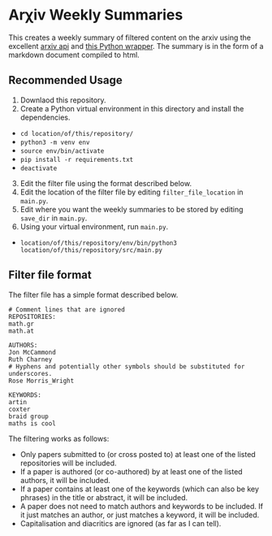# Arχiv Weekly Summaries
This creates a weekly summary of filtered content on the arxiv using the excellent [arxiv api](https://info.arxiv.org/help/api/index.html) and [this Python wrapper](https://github.com/titipata/arxivpy).
The summary is in the form of a markdown document compiled to html.

## Recommended Usage
1) Downlaod this repository.
2) Create a Python virtual environment in this directory and install the dependencies.
  - `cd location/of/this/repository/`
  - `python3 -m venv env`
  - `source env/bin/activate`
  - `pip install -r requirements.txt`
  - `deactivate`
3) Edit the filter file using the format described below.
5) Edit the location of the filter file by editing `filter_file_location` in `main.py`.
4) Edit where you want the weekly summaries to be stored by editing `save_dir` in `main.py`.
5) Using your virtual environment, run `main.py`.
  - `location/of/this/repository/env/bin/python3 location/of/this/repository/src/main.py`

## Filter file format
The filter file has a simple format described below.
```
# Comment lines that are ignored
REPOSITORIES:
math.gr
math.at

AUTHORS:
Jon McCammond
Ruth Charney
# Hyphens and potentially other symbols should be substituted for underscores.
Rose Morris_Wright

KEYWORDS:
artin
coxter
braid group
maths is cool
```
The filtering works as follows:
- Only papers submitted to (or cross posted to) at least one of the listed repositories will be included.
- If a paper is authored (or co-authored) by at least one of the listed authors, it will be included.
- If a paper contains at least one of the keywords (which can also be key phrases) in the title or abstract, it will be included.
- A paper does not need to match authors and keywords to be included. If it just matches an author, or just matches a keyword, it will be included.
- Capitalisation and diacritics are ignored (as far as I can tell).
